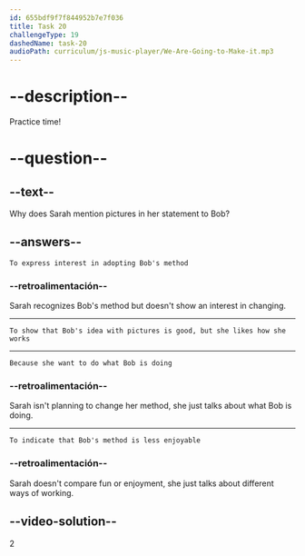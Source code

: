 ```yaml
---
id: 655bdf9f7f844952b7e7f036
title: Task 20
challengeType: 19
dashedName: task-20
audioPath: curriculum/js-music-player/We-Are-Going-to-Make-it.mp3
---
```


<!--
AUDIO REFERENCE: 
Bob: Interesting! I'm making pictures with our data for our reports. We think it may help people understand better. I'm using some tools to help me.
Sarah: Pictures can be great to explain things. We are not using pictures, but it's surely fun to work with data like this.
-->

# --description--

Practice time!

# --question--

## --text--

Why does Sarah mention pictures in her statement to Bob?

## --answers--

`To express interest in adopting Bob's method`

### --retroalimentación--

Sarah recognizes Bob's method but doesn't show an interest in changing.

---

`To show that Bob's idea with pictures is good, but she likes how she works`

---

`Because she want to do what Bob is doing`

### --retroalimentación--

Sarah isn't planning to change her method, she just talks about what Bob is doing.

---

`To indicate that Bob's method is less enjoyable`

### --retroalimentación--

Sarah doesn't compare fun or enjoyment, she just talks about different ways of working.

## --video-solution--

2
